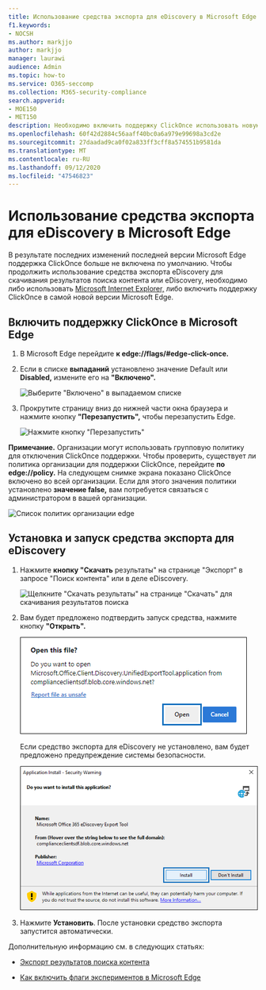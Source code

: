 ```yaml
---
title: Использование средства экспорта для eDiscovery в Microsoft Edge
f1.keywords:
- NOCSH
ms.author: markjjo
author: markjjo
manager: laurawi
audience: Admin
ms.topic: how-to
ms.service: O365-seccomp
ms.collection: M365-security-compliance
search.appverid:
- MOE150
- MET150
description: Необходимо включить поддержку ClickOnce использовать новую версию Microsoft Edge для скачивания результатов поиска контента и eDiscovery в Центре безопасности и соответствия требованиям.
ms.openlocfilehash: 60f42d2884c56aaff40bc0a6a979e99698a3cd2e
ms.sourcegitcommit: 27daadad9ca0f02a833ff3cff8a574551b9581da
ms.translationtype: MT
ms.contentlocale: ru-RU
ms.lasthandoff: 09/12/2020
ms.locfileid: "47546823"
---
```

# <a name="use-the-ediscovery-export-tool-in-microsoft-edge"></a>Использование средства экспорта для eDiscovery в Microsoft Edge

В результате последних изменений последней версии Microsoft Edge поддержка ClickOnce больше не включена по умолчанию. Чтобы продолжить использование средства экспорта eDiscovery для скачивания результатов поиска контента или eDiscovery, необходимо либо использовать [Microsoft Internet Explorer,](https://support.microsoft.com/help/17621/internet-explorer-downloads) либо включить поддержку ClickOnce в самой новой версии Microsoft Edge.

## <a name="enable-clickonce-support-in-microsoft-edge"></a>Включить поддержку ClickOnce в Microsoft Edge

1. В Microsoft Edge перейдите **к edge://flags/#edge-click-once.**

2. Если в списке **выпаданий** установлено значение Default или **Disabled,** измените его на **"Включено".**

   ![Выберите "Включено" в выпадаемом списке](../media/ClickOnceimage1.png)

3. Прокрутите страницу вниз до нижней части окна браузера и нажмите кнопку **"Перезапустить",** чтобы перезапустить Edge.

   ![Нажмите кнопку "Перезапустить"](../media/ClickOnceimage2.png)

**Примечание.** Организации могут использовать групповую политику для отключения ClickOnce поддержки. Чтобы проверить, существует ли политика организации для поддержки ClickOnce, перейдите **по edge://policy.** На следующем снимке экрана показано ClickOnce включено во всей организации. Если для этого значения политики установлено **значение false,** вам потребуется связаться с администратором в вашей организации.

![Список политик организации edge](../media/ClickOnceimage3.png)

## <a name="install-and-run-the-ediscovery-export-tool"></a>Установка и запуск средства экспорта для eDiscovery

1. Нажмите **кнопку "Скачать** результаты" на странице "Экспорт" в запросе "Поиск контента" или в деле eDiscovery.

   ![Щелкните "Скачать результаты" на странице "Скачать" для скачивания результатов поиска](../media/ClickOnceExport1.png)

2. Вам будет предложено подтвердить запуск средства, нажмите кнопку **"Открыть".**

   ![Нажмите кнопку "Открыть", чтобы запустить средство экспорта eDiscovery](../media/ClickOnceimage4.png)

   Если средство экспорта для eDiscovery не установлено, вам будет предложено предупреждение системы безопасности. 

   ![Click Install to install the eDiscovery Export Tool](../media/ClickOnceimage5.png)

3. Нажмите **Установить**. После установки средство экспорта запустится автоматически.

Дополнительную информацию см. в следующих статьях:

- [Экспорт результатов поиска контента](export-search-results.md)

- [Как включить флаги экспериментов в Microsoft Edge](https://microsoftedgesupport.microsoft.com/hc/articles/360034075294-How-to-enable-experiment-flags-in-Microsoft-Edge-Insider-channels)
